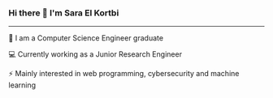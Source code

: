 ### Hi there 👋 I'm Sara El Kortbi
---

:blue_book: I am a Computer Science Engineer graduate 

:computer: Currently working as a Junior Research Engineer

⚡ Mainly interested in web programming, cybersecurity and machine learning

<!-- :octocat: 

💬 You can also reach me on:
-->


<!--
**Jackleila/Jackleila** is a ✨ _special_ ✨ repository because its `README.md` (this file) appears on your GitHub profile.

Here are some ideas to get you started:

- 🔭 I’m currently working on ...
- 🌱 I’m currently learning ...
- 👯 I’m looking to collaborate on ...
- 🤔 I’m looking for help with ...
- 💬 Ask me about ...
- 📫 How to reach me: ...
- 😄 Pronouns: ...
- ⚡ Fun fact: ...
-->
